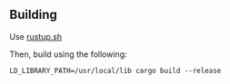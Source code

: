 ## Building

Use [rustup.sh](https://static.rust-lang.org/rustup.sh)

Then, build using the following:

    LD_LIBRARY_PATH=/usr/local/lib cargo build --release
